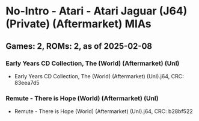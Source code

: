 # No-Intro - Atari - Atari Jaguar (J64) (Private) (Aftermarket) MIAs
## Games: 2, ROMs: 2, as of 2025-02-08

### Early Years CD Collection, The (World) (Aftermarket) (Unl)
- Early Years CD Collection, The (World) (Aftermarket) (Unl).j64, CRC: 83eea7d5

### Remute - There is Hope (World) (Aftermarket) (Unl)
- Remute - There is Hope (World) (Aftermarket) (Unl).j64, CRC: b28bf522
